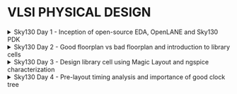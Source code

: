 # VLSI PHYSICAL DESIGN
<details><summary>Sky130 Day 1 - Inception of open-source EDA, OpenLANE and Sky130 PDK</summary>
  
## How to talk to computers

+ Pads: They are like doors to inputs and outputs
+ Core: Digital logic
+ Die: Size of the entire chip
+ Foundry IPs
+ Foundry: Place where chips get manufactured
+ Macros: Digital Blocks
+ Instruction Set Architecture

- EDA Toold
- PDK Data
- RTL Designs

### Labwork

![image](https://github.com/mauriya0202/pes_pd/assets/112739882/c56c2556-72a7-4f65-aa93-3ae4c8172c80)
![image](https://github.com/mauriya0202/pes_pd/assets/112739882/ffbf4a46-334b-405a-808a-ace1aaaf10e8)



</details>


<details><summary>Sky130 Day 2 - Good floorplan vs bad floorplan and introduction to library cells</summary>

## Chip Floor planning considerations

+ Defining width and height of Core and Die: 100% utilization of core area, practically its about 60%
+ Aspect ratio
+ Utilization Factor

- Concept of preplaced cells
- Decoupling Capacitors
- Power Planning
- Pin placement and logical cell placement blockage

### Labwork

+ Steps to run floorplan using OpenLANE

![image](https://github.com/mauriya0202/pes_pd/assets/112739882/44e6269a-a9e4-4c41-8505-373fc748ad69)
![image](https://github.com/mauriya0202/pes_pd/assets/112739882/7ccbc2fd-c758-47f6-ada0-458d25b3d208)
![image](https://github.com/mauriya0202/pes_pd/assets/112739882/1fc7d7bf-cb65-4307-b839-6c840dd3a2e5)
![image](https://github.com/mauriya0202/pes_pd/assets/112739882/7aa5e7ef-3b36-468e-80eb-03df8a9bf10f)


+ Running Placement on OpenLane
  ![image](https://github.com/mauriya0202/pes_pd/assets/112739882/76558be1-a790-43a4-9dc8-a41de29f3327)
  ![image](https://github.com/mauriya0202/pes_pd/assets/112739882/d6828a3a-e3a5-467d-910e-0e39fd4f4430)
  ![image](https://github.com/mauriya0202/pes_pd/assets/112739882/2ef1ca7f-0caa-42a7-97eb-7106d85ca724)

+ Slew low threshold
+ Slew high threshold

</details>


<details><summary>Sky130 Day 3 - Design library cell using Magic Layout and ngspice characterization</summary>

+ Note: DRC errors in magic will be highlighted with white dotted lines
+ post layout simulation


#### Labwork for CMOS invereter NgSPICE Simulation
![image](https://github.com/mauriya0202/pes_pd/assets/112739882/95b50b30-5e87-4694-9b0b-ecf909229f1f)

![image](https://github.com/mauriya0202/pes_pd/assets/112739882/51ff8c52-d1d2-4b77-ac2e-6ac793f606d7)

### Lab Work

![image](https://github.com/mauriya0202/pes_pd/assets/112739882/efc7dd24-893f-4248-9d46-e50cd18337ee)
![image](https://github.com/mauriya0202/pes_pd/assets/112739882/f04b0e19-3a78-4128-8261-0acee6eaeaf5)


+ To extract SPICE Netlist
  ![image](https://github.com/mauriya0202/pes_pd/assets/112739882/528090dd-04d5-45ac-9249-e583aa8dd429)
+ SPICE File
  ![image](https://github.com/mauriya0202/pes_pd/assets/112739882/2c9df05f-2d05-4271-ab9c-9f0ce6bd5f0f)
+ SPICE file after wrapper for simulation
  ![image](https://github.com/mauriya0202/pes_pd/assets/112739882/f619146a-d631-459d-a8ff-9809a6ef2190)
+ ngspice
  ![image](https://github.com/mauriya0202/pes_pd/assets/112739882/7b14d0d1-c22c-49f3-a2dc-acc75c4f6990)

#### Magic Tool and sky130 PDKs

![image](https://github.com/mauriya0202/pes_pd/assets/112739882/4d4e48b4-effa-4668-9d49-421ee25b70e4)
![image](https://github.com/mauriya0202/pes_pd/assets/112739882/11573355-2567-49d2-ad75-e841ae7fe284)
![image](https://github.com/mauriya0202/pes_pd/assets/112739882/5291d410-0cfd-47f2-a42a-907c135d62f7)
![image](https://github.com/mauriya0202/pes_pd/assets/112739882/51910833-3235-4612-8a37-0b0edeb6e04a)

+ Correcting Errors
  ![image](https://github.com/mauriya0202/pes_pd/assets/112739882/a87ec51c-1d5b-4fcb-b4a9-4060ff6f97a2)
  ![image](https://github.com/mauriya0202/pes_pd/assets/112739882/eca9c8b9-b1ba-4825-89f8-bbd562902e14)

![image](https://github.com/mauriya0202/pes_pd/assets/112739882/c351b1bc-a9ca-4ea3-98ab-c13a621ed8ef)


</details>


<details><summary>Sky130 Day 4 - Pre-layout timing analysis and importance of good clock tree</summary>

+ Inner box defines the PR Boundary
+ tracks.info : Where PNR can route the metal layers
  ![image](https://github.com/mauriya0202/pes_pd/assets/112739882/31be7819-d0c7-4568-96a9-5c952e14637e)
+ Ports should be at intersection of the horizontal and vertical tracks of any layer (eg li1 metal layer)
+ Grid info to track info
  ![image](https://github.com/mauriya0202/pes_pd/assets/112739882/1006c1c3-a919-47b0-b08a-9fc7220940f4)
+ Magic Layout to LEF
  ![image](https://github.com/mauriya0202/pes_pd/assets/112739882/49567cb3-493a-46f9-bd66-c0aa9728ed3e)
  ![image](https://github.com/mauriya0202/pes_pd/assets/112739882/852136ac-168b-4b10-b33e-e901d91d57c9)
+ Including Custom Cell in to OpenLane Flow
  ![image](https://github.com/mauriya0202/pes_pd/assets/112739882/22060c5b-b57a-4717-98c5-954636d2a3f4)
  ![268590179-f694b96f-fdfb-4a73-ada8-292d81ce1e35](https://github.com/mauriya0202/pes_pd/assets/112739882/32cadaf6-b85a-45bc-ac90-b7a1aeb2fcdc)
  ![268589950-ccb706da-e2b8-46da-a85a-f523884d52a4](https://github.com/mauriya0202/pes_pd/assets/112739882/67d39b52-9f00-49c9-bb6d-632d1ce118e3)
  ![268589815-a4fe7726-4a7f-4f64-8cba-3b1649abeafc](https://github.com/mauriya0202/pes_pd/assets/112739882/ccb160a7-dfaf-49b0-84b5-4bf5905e82db)


</details>
